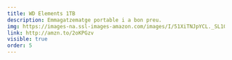 ```yaml
---
title: WD Elements 1TB
description: Emmagatzematge portable i a bon preu.
img: https://images-na.ssl-images-amazon.com/images/I/51XiTNJpYCL._SL1000_.jpg
link: http://amzn.to/2oKPGzv
visible: true
order: 5
---
```

